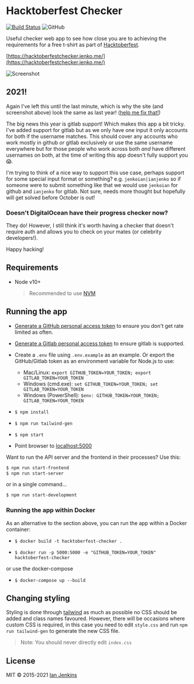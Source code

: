 # Hacktoberfest Checker

[![Build Status](https://travis-ci.org/jenkoian/hacktoberfest-checker.svg?branch=master)](https://travis-ci.org/jenkoian/hacktoberfest-checker)
![GitHub](https://img.shields.io/github/license/mashape/apistatus.svg)

Useful checker web app to see how close you are to achieving the requirements for a free t-shirt as part of [Hacktoberfest](https://hacktoberfest.digitalocean.com/).

[https://hacktoberfestchecker.jenko.me/](https://hacktoberfestchecker.jenko.me/)

![Screenshot](hacktoberfest-checker-2020.png)

## 2021!

Again I've left this until the last minute, which is why the site (and screenshot above) look the same as last year! ([help me fix that!](https://github.com/jenkoian/hacktoberfest-checker/issues/566))

The big news this year is gitlab support! Which makes this app a bit tricky. I've added support for gitlab but as we only have one input it only accounts for both if the username matches. This should cover any accounts who work mostly in github _or_ gitlab exclusively or use the same username everywhere but for those people who work across both _and_ have different usernames on both, at the time of writing this app doesn't fully support you :scream:.

I'm trying to think of a nice way to support this use case, perhaps support for some special input format or something? e.g. `jenkoian|ianjenko` so if someone were to submit something like that we would use `jenkoian` for github and `ianjenko` for gitlab. Not sure, needs more thought but hopefully will get solved before October is out!

### Doesn't DigitalOcean have their progress checker now?

They do! However, I still think it's worth having a checker that doesn't require auth and allows you to check on your mates (or celebrity developers!).

Happy hacking!

## Requirements

- Node v10+
  > Recommended to use [NVM](https://github.com/creationix/nvm)

## Running the app

- [Generate a GitHub personal access token](https://github.com/settings/tokens/new?scopes=&description=Hacktoberfest%20Checker) to ensure you don't get rate limited as often.

- [Generate a Gitlab personal access token](https://gitlab.com/-/profile/personal_access_tokens?scopes=api&name=Hacktoberfest%20Checker) to ensure gitlab is supported.

- Create a `.env` file using `.env.example` as an example. Or export the GitHub/Gitlab token as an environment variable for Node.js to use:

  - Mac/Linux: `export GITHUB_TOKEN=YOUR_TOKEN; export GITLAB_TOKEN=YOUR_TOKEN`
  - Windows (cmd.exe): `set GITHUB_TOKEN=YOUR_TOKEN; set GITLAB_TOKEN=YOUR_TOKEN`
  - Windows (PowerShell): `$env: GITHUB_TOKEN=YOUR_TOKEN; GITLAB_TOKEN=YOUR_TOKEN`

- `$ npm install`

- `$ npm run tailwind-gen`

- `$ npm start`

- Point browser to [localhost:5000](http://localhost:5000)

Want to run the API server and the frontend in their processes? Use this:

```bash
$ npm run start-frontend
$ npm run start-server
```

or in a single command...

```bash
$ npm run start-development
```

### Running the app within Docker

As an alternative to the section above, you can run the app within a Docker container:

- `$ docker build -t hacktoberfest-checker .`

- `$ docker run -p 5000:5000 -e "GITHUB_TOKEN=YOUR_TOKEN" hacktoberfest-checker`

or use the docker-compose

- `$ docker-compose up --build`

## Changing styling

Styling is done through [tailwind](https://tailwindcss.com/) as much as possible no CSS should be added and class names favoured.
However, there will be occasions where custom CSS is required, in this case you need to edit `style.css`
and run `npm run tailwind-gen` to generate the new CSS file.

> Note: You should never directly edit `index.css`

## License

MIT © 2015-2021 [Ian Jenkins](https://github.com/jenkoian)
